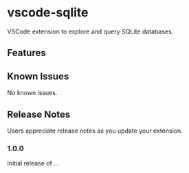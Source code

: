 # vscode-sqlite

VSCode extension to explore and query SQLite databases.

## Features



## Known Issues

No known issues.

## Release Notes

Users appreciate release notes as you update your extension.

### 1.0.0

Initial release of ...
